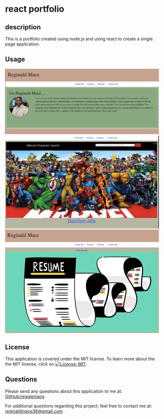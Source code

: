 # react portfolio

## description

This is a portfolio created using node.js and using react to create a single page application.

## Usage

![image](src/components/images/aboutme.png)
![image](src/components/images/projects.png)
![image](src/components/images/resume.png)

## License

This application is covered under the MIT license. To learn more about the the MIT license, click on [![License: MIT](https://img.shields.io/badge/License-MIT-yellow.svg)](https://opensource.org/licenses/MIT).

## Questions

Please send any questions about this application to me at:
[GitHub/reggiemace](https://github.com/reggiemace)

For additional questions regarding this project, feel free to contact me at:
reginaldmace36@gmail.com
